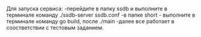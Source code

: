 Для запуска сервиса:
-перейдите в папку ssdb и выполните в терминале команду ./ssdb-server ssdb.conf
-в папке short - выполните в терминале команду go build, после ./main
-далее все работает в соостветствии с тестовым заданием.
